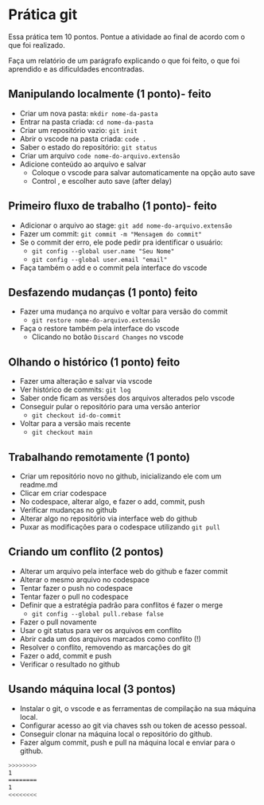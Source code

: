 # Prática git

Essa prática tem 10 pontos. Pontue a atividade ao final de acordo com o que foi realizado.

Faça um relatório de um parágrafo explicando o que foi feito, o que foi aprendido e as dificuldades encontradas.

## Manipulando localmente (1 ponto)- feito

- Criar um nova pasta: `mkdir nome-da-pasta`
- Entrar na pasta criada: `cd nome-da-pasta`
- Criar um repositório vazio: `git init`
- Abrir o vscode na pasta criada: `code .`
- Saber o estado do repositório: `git status`
- Criar um arquivo `code nome-do-arquivo.extensão`
- Adicione conteúdo ao arquivo e salvar
  - Coloque o vscode para salvar automaticamente na opção auto save
  - Control , e escolher auto save (after delay)

## Primeiro fluxo de trabalho (1 ponto)- feito

- Adicionar o arquivo ao stage: `git add nome-do-arquivo.extensão`
- Fazer um commit: `git commit -m "Mensagem do commit"`
- Se o commit der erro, ele pode pedir pra identificar o usuário:
  - `git config --global user.name "Seu Nome"`
  - `git config --global user.email "email"`
- Faça também o add e o commit pela interface do vscode

## Desfazendo mudanças (1 ponto) feito

- Fazer uma mudança no arquivo e voltar para versão do commit
  - `git restore nome-do-arquivo.extensão`
- Faça o restore também pela interface do vscode
  - Clicando no botão `Discard Changes` no vscode

## Olhando o histórico (1 ponto) feito

- Fazer uma alteração e salvar via vscode
- Ver histórico de commits: `git log`
- Saber onde ficam as versões dos arquivos alterados pelo vscode
- Conseguir pular o repositório para uma versão anterior
  - `git checkout id-do-commit`
- Voltar para a versão mais recente
  - `git checkout main`

## Trabalhando remotamente (1 ponto)

- Criar um repositório novo no github, inicializando ele com um readme.md
- Clicar em criar codespace
- No codespace, alterar algo, e fazer o add, commit, push
- Verificar mudanças no github
- Alterar algo no repositório via interface web do github
- Puxar as modificações para o codespace utilizando `git pull`

## Criando um conflito (2 pontos)

- Alterar um arquivo pela interface web do github e fazer commit
- Alterar o mesmo arquivo no codespace
- Tentar fazer o push no codespace
- Tentar fazer o pull no codespace
- Definir que a estratégia padrão para conflitos é fazer o merge
  - `git config --global pull.rebase false`
- Fazer o pull novamente
- Usar o git status para ver os arquivos em conflito
- Abrir cada um dos arquivos marcados como conflito (!)
- Resolver o conflito, removendo as marcações do git
- Fazer o add, commit e push
- Verificar o resultado no github

## Usando máquina local (3 pontos)

- Instalar o git, o vscode e as ferramentas de compilação na sua máquina local.
- Configurar acesso ao git via chaves ssh ou token de acesso pessoal.
- Conseguir clonar na máquina local o repositório do github.
- Fazer algum commit, push e pull na máquina local e enviar para o github.

```sh
>>>>>>>>
1
========
1
<<<<<<<<
```
